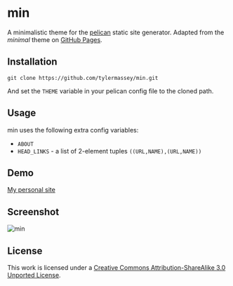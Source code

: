 # min
A minimalistic theme for the [pelican](http://blog.getpelican.com) static site generator. Adapted from the *minimal* theme on [GitHub Pages](https://github.com/orderedlist/minimal).

## Installation
`git clone https://github.com/tylermassey/min.git`

And set the `THEME` variable in your pelican config file to the cloned path.

## Usage
min uses the following extra config variables:

- `ABOUT`
- `HEAD_LINKS` - a list of 2-element tuples `((URL,NAME),(URL,NAME))`

## Demo
[My personal site](http://massey.io)

## Screenshot
![min](https://raw.github.com/tylermassey/min/master/screenshot.png)

## License
This work is licensed under a [Creative Commons Attribution-ShareAlike 3.0 Unported License](http://creativecommons.org/licenses/by-sa/3.0/).

